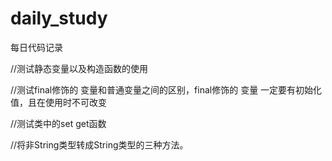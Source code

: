 # daily_study
每日代码记录


//测试静态变量以及构造函数的使用

//测试final修饰的 变量和普通变量之间的区别，final修饰的 变量 一定要有初始化值，且在使用时不可改变

//测试类中的set get函数

//将非String类型转成String类型的三种方法。
